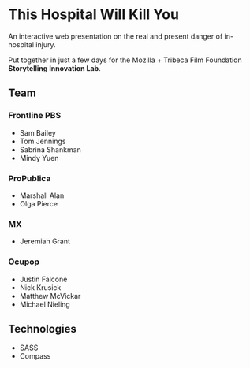 # This Hospital Will Kill You

An interactive web presentation on the real and present danger of in-hospital injury.

Put together in just a few days for the Mozilla + Tribeca Film Foundation **Storytelling Innovation Lab**.

## Team

### Frontline PBS

- Sam Bailey
- Tom Jennings
- Sabrina Shankman
- Mindy Yuen

### ProPublica

- Marshall Alan
- Olga Pierce

### MX

- Jeremiah Grant

### Ocupop

- Justin Falcone
- Nick Krusick
- Matthew McVickar
- Michael Nieling

## Technologies

- SASS
- Compass
